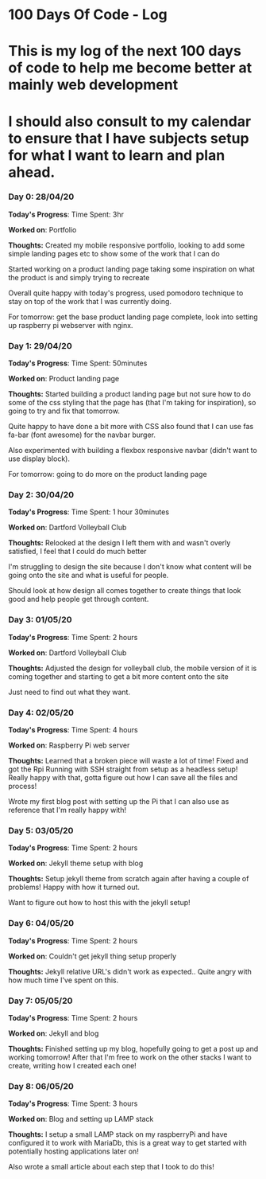 # 100 Days Of Code - Log
# This is my log of the next 100 days of code to help me become better at mainly web development
# I should also consult to my calendar to ensure that I have subjects setup for what I want to learn and plan ahead.

### Day 0: 28/04/20

**Today's Progress**: Time Spent: 3hr

**Worked on**: Portfolio

**Thoughts:** Created my mobile responsive portfolio, looking to add some simple landing pages etc to show some of the work that I can do

Started working on a product landing page taking some inspiration on what the product is and simply trying to recreate

Overall quite happy with today's progress, used pomodoro technique to stay on top of the work that I was currently doing.

For tomorrow: get the base product landing page complete, look into setting up raspberry pi webserver with nginx.

### Day 1: 29/04/20

**Today's Progress**: Time Spent: 50minutes

**Worked on**: Product landing page

**Thoughts:** Started building a product landing page but not sure how to do some of the css styling that the page has (that I'm taking for inspiration), so going to try and fix that tomorrow.

Quite happy to have done a bit more with CSS also found that I can use fas fa-bar (font awesome) for the navbar burger.

Also experimented with building a flexbox responsive navbar (didn't want to use display block).

For tomorrow: going to do more on the product landing page

### Day 2: 30/04/20

**Today's Progress**: Time Spent: 1 hour 30minutes

**Worked on**: Dartford Volleyball Club

**Thoughts:** Relooked at the design I left them with and wasn't overly satisfied, I feel that I could do much better

I'm struggling to design the site because I don't know what content will be going onto the site and what is useful for people.

Should look at how design all comes together to create things that look good and help people get through content.

### Day 3: 01/05/20

**Today's Progress**: Time Spent: 2 hours

**Worked on**: Dartford Volleyball Club

**Thoughts:** Adjusted the design for volleyball club, the mobile version of it is coming together and starting to get a bit more content onto the site

Just need to find out what they want.

### Day 4: 02/05/20

**Today's Progress**: Time Spent: 4 hours

**Worked on**: Raspberry Pi web server

**Thoughts:** Learned that a broken piece will waste a lot of time!
Fixed and got the Rpi Running with SSH straight from setup as a headless setup! Really happy with that, gotta figure out how I can save all the files and process!

Wrote my first blog post with setting up the Pi that I can also use as reference that I'm really happy with!

### Day 5: 03/05/20

**Today's Progress**: Time Spent: 2 hours

**Worked on**: Jekyll theme setup with blog

**Thoughts:** Setup jekyll theme from scratch again after having a couple of problems! Happy with how it turned out.

Want to figure out how to host this with the jekyll setup!

### Day 6: 04/05/20

**Today's Progress**: Time Spent: 2 hours

**Worked on**: Couldn't get jekyll thing setup properly

**Thoughts:** Jekyll relative URL's didn't work as expected.. Quite angry with how much time I've spent on this.


### Day 7: 05/05/20

**Today's Progress**: Time Spent: 2 hours

**Worked on**: Jekyll and blog

**Thoughts:** Finished setting up my blog, hopefully going to get a post up and working tomorrow! After that I'm free to work on the other stacks I want to create, writing how I created each one!

### Day 8: 06/05/20

**Today's Progress**: Time Spent: 3 hours

**Worked on**: Blog and setting up LAMP stack

**Thoughts:** I setup a small LAMP stack on my raspberryPi and have configured it to work with MariaDb, this is a great way to get started with potentially hosting applications later on!

Also wrote a small article about each step that I took to do this!

